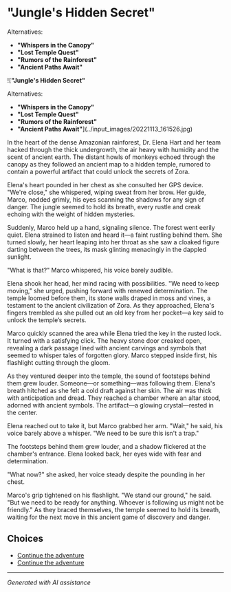 # **"Jungle's Hidden Secret"**

Alternatives:
- **"Whispers in the Canopy"**
- **"Lost Temple Quest"**
- **"Rumors of the Rainforest"**
- **"Ancient Paths Await"**

![**"Jungle's Hidden Secret"**

Alternatives:
- **"Whispers in the Canopy"**
- **"Lost Temple Quest"**
- **"Rumors of the Rainforest"**
- **"Ancient Paths Await"**](../input_images/20221113_161526.jpg)

In the heart of the dense Amazonian rainforest, Dr. Elena Hart and her team hacked through the thick undergrowth, the air heavy with humidity and the scent of ancient earth. The distant howls of monkeys echoed through the canopy as they followed an ancient map to a hidden temple, rumored to contain a powerful artifact that could unlock the secrets of Zora.

Elena's heart pounded in her chest as she consulted her GPS device. "We're close," she whispered, wiping sweat from her brow. Her guide, Marco, nodded grimly, his eyes scanning the shadows for any sign of danger. The jungle seemed to hold its breath, every rustle and creak echoing with the weight of hidden mysteries.

Suddenly, Marco held up a hand, signaling silence. The forest went eerily quiet. Elena strained to listen and heard it—a faint rustling behind them. She turned slowly, her heart leaping into her throat as she saw a cloaked figure darting between the trees, its mask glinting menacingly in the dappled sunlight.

"What is that?" Marco whispered, his voice barely audible.

Elena shook her head, her mind racing with possibilities. "We need to keep moving," she urged, pushing forward with renewed determination. The temple loomed before them, its stone walls draped in moss and vines, a testament to the ancient civilization of Zora. As they approached, Elena's fingers trembled as she pulled out an old key from her pocket—a key said to unlock the temple’s secrets.

Marco quickly scanned the area while Elena tried the key in the rusted lock. It turned with a satisfying click. The heavy stone door creaked open, revealing a dark passage lined with ancient carvings and symbols that seemed to whisper tales of forgotten glory. Marco stepped inside first, his flashlight cutting through the gloom.

As they ventured deeper into the temple, the sound of footsteps behind them grew louder. Someone—or something—was following them. Elena's breath hitched as she felt a cold draft against her skin. The air was thick with anticipation and dread. They reached a chamber where an altar stood, adorned with ancient symbols. The artifact—a glowing crystal—rested in the center.

Elena reached out to take it, but Marco grabbed her arm. "Wait," he said, his voice barely above a whisper. "We need to be sure this isn't a trap."

The footsteps behind them grew louder, and a shadow flickered at the chamber's entrance. Elena looked back, her eyes wide with fear and determination.

"What now?" she asked, her voice steady despite the pounding in her chest.

Marco's grip tightened on his flashlight. "We stand our ground," he said. "But we need to be ready for anything. Whoever is following us might not be friendly." As they braced themselves, the temple seemed to hold its breath, waiting for the next move in this ancient game of discovery and danger.


## Choices

* [Continue the adventure](./69941916-CF12-4AAE-8ABE-86BED96E8795.md)
* [Continue the adventure](./C8C6DEF8-4239-4B16-ADF3-4EAF62D4795A.md)


---
*Generated with AI assistance*
